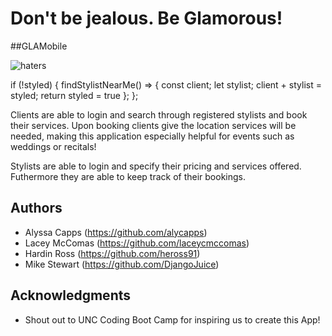 # Don't be jealous. Be Glamorous!
##GLAMobile

![haters](https://2.bp.blogspot.com/-viq-LLKAVbs/UYKw6RVo7bI/AAAAAAAAJXQ/4lXWt9T6iVk/s1600/haters_gonna_hate.jpg)

if (!styled) {
    findStylistNearMe() => {
		    const client;
				let stylist;
				client + stylist = styled;
				return styled = true
		};
};

Clients are able to login and search through registered stylists and book their services. Upon booking clients give the location services will be needed, making this application especially helpful for events such as weddings or recitals!

Stylists are able to login and specify their pricing and services offered. Futhermore they are able to keep track of their bookings.

## Authors

* Alyssa Capps (https://github.com/alycapps)
* Lacey McComas (https://github.com/laceycmccomas)
* Hardin Ross (https://github.com/heross91)
* Mike Stewart (https://github.com/DjangoJuice)

## Acknowledgments

* Shout out to UNC Coding Boot Camp for inspiring us to create this App!
